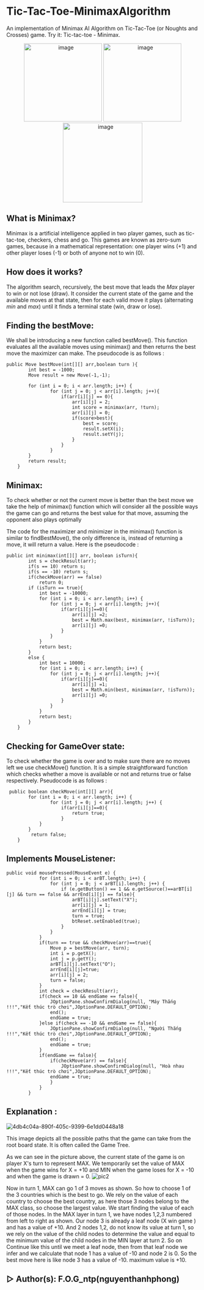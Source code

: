 # Tic-Tac-Toe-MinimaxAlgorithm
 An implementation of Minimax AI Algorithm on Tic-Tac-Toe (or Noughts and Crosses) game. Try it: Tic-tac-toe - Minimax.
 <p align="center">
 <img width="204" alt="image" src="https://user-images.githubusercontent.com/99815527/196594672-b102fa7a-a4f7-400b-b5d6-dd10d55b406a.png">
  <img width="204" alt="image" src="https://user-images.githubusercontent.com/99815527/196591181-2435536b-7efc-443c-8655-c10c8efc4f2b.png">
  <img width="208" alt="image" src="https://user-images.githubusercontent.com/99815527/196594812-207e60f5-2d24-4cfe-a819-3bc3901ddf64.png">

 </p>
 
## What is Minimax?
Minimax is a artificial intelligence applied in two player games, such as tic-tac-toe, checkers, chess and go. This games are known as zero-sum games, because in a mathematical representation: one player wins (+1) and other player loses (-1) or both of anyone not to win (0).

## How does it works?
The algorithm search, recursively, the best move that leads the *Max* player to win or not lose (draw). It consider the current state of the game and the available moves at that state, then for each valid move it plays (alternating *min* and *max*) until it finds a terminal state (win, draw or lose).
## Finding the bestMove: 
We shall be introducing a new function called bestMove(). This function evaluates all the available moves using minimax() and then returns the best move the maximizer can make. The pseudocode is as follows : 
```
public Move bestMove(int[][] arr,boolean turn ){
        int best = -1000;
        Move result = new Move(-1,-1);
        
        for (int i = 0; i < arr.length; i++) {
                for (int j = 0; j < arr[i].length; j++){  
                    if(arr[i][j] == 0){
                        arr[i][j] = 2;
                        int score = minimax(arr, !turn);
                        arr[i][j] = 0;
                        if(score>best){
                            best = score;
                            result.setX(i);
                            result.setY(j);
                        }
                    }
                }
        }
        return result;
    }
```
## Minimax:
To check whether or not the current move is better than the best move we take the help of minimax() function which will consider all the possible ways the game can go and returns the best value for that move, assuming the opponent also plays optimally 

The code for the maximizer and minimizer in the minimax() function is similar to findBestMove(), the only difference is, instead of returning a move, it will return a value. Here is the pseudocode :  
```
public int minimax(int[][] arr, boolean isTurn){
        int s = checkResult(arr);
        if(s == 10) return s;
        if(s == -10) return s;
        if(checkMove(arr) == false)
            return 0;
        if (isTurn == true){
            int best = -10000;
            for (int i = 0; i < arr.length; i++) {
                for (int j = 0; j < arr[i].length; j++){
                    if(arr[i][j]==0){
                        arr[i][j] =2;
                        best = Math.max(best, minimax(arr, !isTurn));
                        arr[i][j] =0;
                    }
                }
            }
            return best;
        }
        else {
            int best = 10000;
            for (int i = 0; i < arr.length; i++) {
                for (int j = 0; j < arr[i].length; j++){
                    if(arr[i][j]==0){
                        arr[i][j] =1;
                        best = Math.min(best, minimax(arr, !isTurn));
                        arr[i][j] =0;
                    }
                }
            }
            return best;
        }
    }
```
## Checking for GameOver state:
To check whether the game is over and to make sure there are no moves left we use checkMove() function. It is a simple straightforward function which checks whether a move is available or not and returns true or false respectively. Pseudocode is as follows :
```
 public boolean checkMove(int[][] arr){
        for (int i = 0; i < arr.length; i++) {
                for (int j = 0; j < arr[i].length; j++) {
                    if(arr[i][j]==0){
                        return true;
                    }      
            }
        } 
         return false;
    }
```
## Implements MouseListener:
```
public void mousePressed(MouseEvent e) {
            for (int i = 0; i < arBT.length; i++) {
                for (int j = 0; j < arBT[i].length; j++) {
                    if (e.getButton() == 1 && e.getSource()==arBT[i][j] && turn == false && arrEnd[i][j] == false){
                        arBT[i][j].setText("X");
                        arr[i][j] = 1;
                        arrEnd[i][j] = true;
                        turn = true;
                        btReset.setEnabled(true);
                    }             
                } 
            }
            if(turn == true && checkMove(arr)==true){
                Move p = bestMove(arr, turn);
                int i = p.getX();
                int j = p.getY();
                arBT[i][j].setText("O");
                arrEnd[i][j]=true;
                arr[i][j] = 2;
                turn = false;
            }
            int check = checkResult(arr);
            if(check == 10 && endGame == false){
                JOptionPane.showConfirmDialog(null, "Máy Thắng !!!","Kết thúc trò chơi",JOptionPane.DEFAULT_OPTION);
                end();
                endGame = true;
            }else if(check == -10 && endGame == false){
                JOptionPane.showConfirmDialog(null, "Người Thắng !!!","Kết thúc trò chơi",JOptionPane.DEFAULT_OPTION);
                end();
                endGame = true;
            }
            if(endGame == false){
                if(checkMove(arr) == false){
                    JOptionPane.showConfirmDialog(null, "Hoà nhau !!!","Kết thúc trò chơi",JOptionPane.DEFAULT_OPTION);
                endGame = true;
                }
            }
        }
```
## Explanation :
![4db4c04a-890f-405c-9399-6e1dd0448a18](https://user-images.githubusercontent.com/99815527/196593617-888c0884-e14f-4f07-8e31-a165ec3bc003.png) 

This image depicts all the possible paths that the game can take from the root board state. It is often called the Game Tree. 

As we can see in the picture above, the current state of the game is on player X's turn to represent MAX. We temporarily set the value of MAX when the game wins for X = +10 and MIN when the game loses for X = -10 and when the game is drawn = 0.
![pic2](https://user-images.githubusercontent.com/99815527/196594390-b11157dc-f1b4-4ac0-bb4d-b8d68c41644e.png)

Now in turn 1, MAX can go 1 of 3 moves as shown. So how to choose 1 of the 3 countries which is the best to go. We rely on the value of each country to choose the best country, as here those 3 nodes belong to the MAX class, so choose the largest value. We start finding the value of each of those nodes. 
In the MAX layer in turn 1, we have nodes 1,2,3 numbered from left to right as shown. Our node 3 is already a leaf node (X win game ) and has a value of +10. And 2 nodes 1,2, do not know its value at turn 1, so we rely on the value of the child nodes to determine the value and equal to the minimum value of the child nodes in the MIN layer at turn 2. So on Continue like this until we meet a leaf node, then from that leaf node we infer and we calculate that node 1 has a value of -10 and node 2 is 0. So the best move here is like node 3 has a value of -10. maximum value is +10.

## ▷ Author(s): F.O.G_ntp(nguyenthanhphong)





